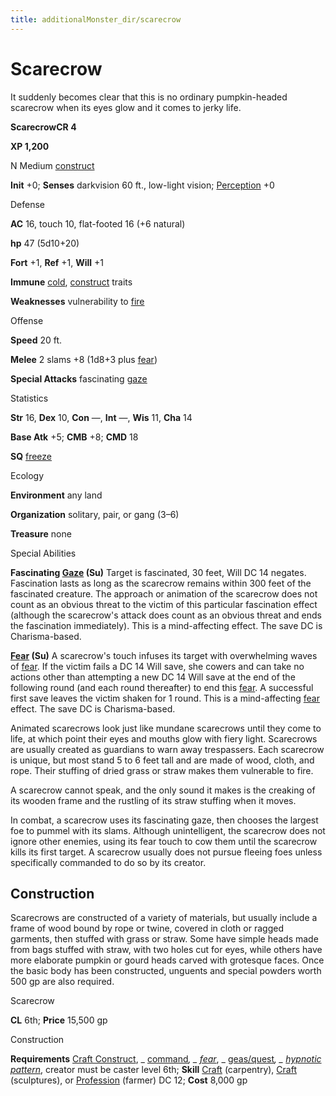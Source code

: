 ```yaml
---
title: additionalMonster_dir/scarecrow
---
```

# Scarecrow

It suddenly becomes clear that this is no ordinary pumpkin-headed scarecrow when its eyes glow and it comes to jerky life.

**ScarecrowCR 4**

**XP 1,200**

N Medium [construct](monsters/creatureTypes#_construct)

**Init** +0; **Senses** darkvision 60 ft., low-light vision; [Perception](additionalMonster_dir/../skill_dir/perception#_perception) +0

Defense

**AC** 16, touch 10, flat-footed 16 (+6 natural)

**hp** 47 (5d10+20)

**Fort** +1, **Ref** +1, **Will** +1

**Immune** [cold](monsters/creatureTypes#_cold-subtype), [construct](monster_dir/creatureTypes#_construct) traits

**Weaknesses** vulnerability to [fire](monsters/creatureTypes#_fire-subtype)

Offense

**Speed** 20 ft.

**Melee** 2 slams +8 (1d8+3 plus [fear](monster_dir/universalMonsterRules#_fear-(su-or-sp)))

**Special Attacks** fascinating [gaze](monsters/universalMonsterRules#_gaze)

Statistics

**Str** 16, **Dex** 10, **Con** —, **Int** —, **Wis** 11, **Cha** 14

**Base Atk** +5; **CMB** +8; **CMD** 18

**SQ** [freeze](monster_dir/universalMonsterRules#_freeze)

Ecology

**Environment** any land

**Organization** solitary, pair, or gang (3–6)

**Treasure** none

Special Abilities

**Fascinating [Gaze](monsters/universalMonsterRules#_gaze) (Su)** Target is fascinated, 30 feet, Will DC 14 negates. Fascination lasts as long as the scarecrow remains within 300 feet of the fascinated creature. The approach or animation of the scarecrow does not count as an obvious threat to the victim of this particular fascination effect (although the scarecrow's attack does count as an obvious threat and ends the fascination immediately). This is a mind-affecting effect. The save DC is Charisma-based.

**[Fear](monster_dir/universalMonsterRules#_fear-(su-or-sp)) (Su)** A scarecrow's touch infuses its target with overwhelming waves of [fear](monsters/universalMonsterRules#_fear-(su-or-sp)). If the victim fails a DC 14 Will save, she cowers and can take no actions other than attempting a new DC 14 Will save at the end of the following round (and each round thereafter) to end this [fear](monster_dir/universalMonsterRules#_fear-(su-or-sp)). A successful first save leaves the victim shaken for 1 round. This is a mind-affecting [fear](monsters/universalMonsterRules#_fear-(su-or-sp)) effect. The save DC is Charisma-based.

Animated scarecrows look just like mundane scarecrows until they come to life, at which point their eyes and mouths glow with fiery light. Scarecrows are usually created as guardians to warn away trespassers. Each scarecrow is unique, but most stand 5 to 6 feet tall and are made of wood, cloth, and rope. Their stuffing of dried grass or straw makes them vulnerable to fire.

A scarecrow cannot speak, and the only sound it makes is the creaking of its wooden frame and the rustling of its straw stuffing when it moves.

In combat, a scarecrow uses its fascinating gaze, then chooses the largest foe to pummel with its slams. Although unintelligent, the scarecrow does not ignore other enemies, using its fear touch to cow them until the scarecrow kills its first target. A scarecrow usually does not pursue fleeing foes unless specifically commanded to do so by its creator.

## Construction

Scarecrows are constructed of a variety of materials, but usually include a frame of wood bound by rope or twine, covered in cloth or ragged garments, then stuffed with grass or straw. Some have simple heads made from bags stuffed with straw, with two holes cut for eyes, while others have more elaborate pumpkin or gourd heads carved with grotesque faces. Once the basic body has been constructed, unguents and special powders worth 500 gp are also required.

Scarecrow

**CL** 6th; **Price** 15,500 gp

Construction

**Requirements** [Craft Construct](additionalMonster_dir/../monster_dir/monsterFeats#_craft-construct), _ [command](additionalMonsters/../spell_dir/command#_command)_, _ [fear](additionalMonsters/../spell_dir/fear#_fear)_, _ [geas/quest](additionalMonster_dir/../spell_dir/geasQuest#_geas-quest)_, _ [hypnotic pattern](additionalMonsters/../spell_dir/hypnoticPattern#_hypnotic-pattern)_, creator must be caster level 6th; **Skill** [Craft](additionalMonsters/../skill_dir/craft#_craft) (carpentry), [Craft](additionalMonsters/../skill_dir/craft#_craft) (sculptures), or [Profession](additionalMonsters/../skill_dir/profession#_profession) (farmer) DC 12; **Cost** 8,000 gp

